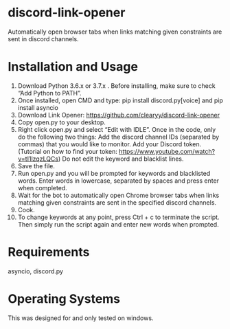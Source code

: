# discord-link-opener
Automatically open browser tabs when links matching given constraints are sent in discord channels.

# Installation and Usage
1.    Download Python 3.6.x or 3.7.x . Before installing, make sure to check “Add Python to PATH”.
2.   Once installed, open CMD and type: 
                     pip install discord.py[voice] and 
                     pip install asyncio
3.    Download Link Opener: https://github.com/clearyy/discord-link-opener
4.    Copy open.py to your desktop.
5.    Right click open.py and select “Edit with IDLE”. Once in the code, only do the following two things:
                     Add the discord channel IDs (separated by commas) that you would like to monitor.
                     Add your Discord token. (Tutorial on how to find your token: 
                        https://www.youtube.com/watch?v=tI1lzqzLQCs)
      Do not edit the keyword and blacklist lines.
6.    Save the file.
7.    Run open.py and you will be prompted for keywords and blacklisted words. Enter words in lowercase, separated by spaces and press enter when completed.
8.    Wait for the bot to automatically open Chrome browser tabs when links matching given constraints are sent in the specified discord channels. 
9.    Cook.
10.   To change keywords at any point, press Ctrl + c to terminate the script. Then simply run the script again and enter new words when prompted.

# Requirements
asyncio, discord.py

# Operating Systems
This was designed for and only tested on windows.

